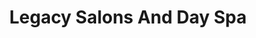 ---
title: "Legacy Salons And Day Spa"
url: /rockwall/legacy-salons-and-day-spa/
shop: hairdresser
---